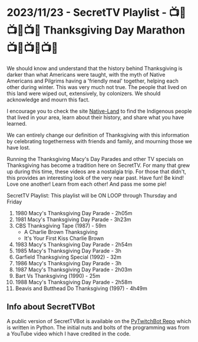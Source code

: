 # 2023/11/23 - SecretTV Playlist - 📺🦃📺🦃📺🦃 Thanksgiving Day Marathon 📺🦃📺🦃📺🦃

We should know and understand that the history behind Thanksgiving is darker than what Americans were taught, with the myth of Native Americans and Pilgrims having a 'friendly meal' together, helping each other during winter.  This was very much not true.  The people that lived on this land were wiped out, extensively, by colonizers.  We should acknowledge and mourn this fact.

I encourage you to check the site [Native-Land](https://native-land.ca/about/why-it-matters/) to find the Indigenous people that lived in your area, learn about their history, and share what you have learned.

We can entirely change our definition of Thanksgiving with this information by celebrating togetherness with friends and family, and mourning those we have lost.

Running the Thanksgiving Macy's Day Parades and other TV specials on Thanksgiving has become a tradition here on SecretTV.  For many that grew up during this time, these videos are a nostalgia trip.  For those that didn't, this provides an interesting look of the very near past.  Have fun!  Be kind!  Love one another!  Learn from each other!  And pass me some pie!

SecretTV Playlist:
This playlist will be ON LOOP through Thursday and Friday
1. 1980 Macy's Thanksgiving Day Parade - 2h05m
2. 1981 Macy's Thanksgiving Day Parade - 3h23m
3. CBS Thanksgiving Tape (1987) - 59m
   - A Charlie Brown Thanksgiving
   - It's Your First Kiss Charlie Brown
4. 1983 Macy's Thanksgiving Day Parade - 2h54m
5. 1985 Macy's Thanksgiving Day Parade - 3h
6. Garfield Thanksgiving Special (1992) - 32m
7. 1986 Macy's Thanksgiving Day Parade - 3h
8. 1987 Macy's Thanksgiving Day Parade - 2h03m
9. Bart Vs Thanksgiving (1990) - 25m
10. 1988 Macy's Thanksgiving Day Parade - 2h58m
11. Beavis and Butthead Do Thanksgiving (1997) - 4h49m



## Info about SecretTVBot

A public version of SecretTVBot is available on the [PyTwitchBot Repo](https://github.com/awbored/PyTwitchBot) which is written in Python.  The initial nuts and bolts of the programming was from a YouTube video which I have credited in the code.
